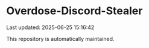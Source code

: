 # Overdose-Discord-Stealer

Last updated: 2025-06-25 15:16:42

This repository is automatically maintained.

